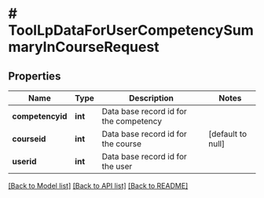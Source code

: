 # # ToolLpDataForUserCompetencySummaryInCourseRequest

## Properties

Name | Type | Description | Notes
------------ | ------------- | ------------- | -------------
**competencyid** | **int** | Data base record id for the competency |
**courseid** | **int** | Data base record id for the course | [default to null]
**userid** | **int** | Data base record id for the user |

[[Back to Model list]](../../README.md#models) [[Back to API list]](../../README.md#endpoints) [[Back to README]](../../README.md)

